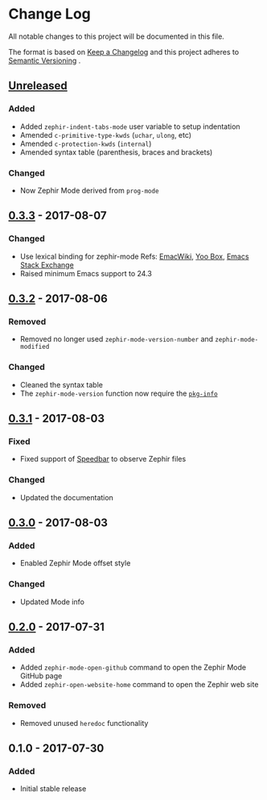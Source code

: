 # Change Log

All notable changes to this project will be documented in this file.

The format is based on [Keep a Changelog][keep-cl] and this project adheres
to [Semantic Versioning][semver] .

## [Unreleased]
### Added
- Added `zephir-indent-tabs-mode` user variable to setup indentation
- Amended `c-primitive-type-kwds` (`uchar`, `ulong`, etc)
- Amended `c-protection-kwds` (`internal`)
- Amended syntax table (parenthesis, braces and brackets)

### Changed
- Now Zephir Mode derived from `prog-mode`

## [0.3.3] - 2017-08-07
### Changed
- Use lexical binding for zephir-mode
  Refs: [EmacWiki][emacswiki-binding], [Yoo Box][yoobox-binding], [Emacs Stack Exchange][emacs-stack-exchange]
- Raised minimum Emacs support to 24.3

## [0.3.2] - 2017-08-06
### Removed
- Removed no longer used `zephir-mode-version-number` and `zephir-mode-modified`

### Changed
- Cleaned the syntax table
- The `zephir-mode-version` function now require the [`pkg-info`][pkg-info]

## [0.3.1] - 2017-08-03
### Fixed
- Fixed support of [Speedbar][speedbar] to observe Zephir files

### Changed
- Updated the documentation

## [0.3.0] - 2017-08-03
### Added
- Enabled Zephir Mode offset style

### Changed
- Updated Mode info

## [0.2.0] - 2017-07-31
### Added
- Added `zephir-mode-open-github` command to open the Zephir Mode GitHub page
- Added `zephir-open-website-home` command to open the Zephir web site

### Removed
- Removed unused `heredoc` functionality

## 0.1.0 - 2017-07-30
### Added
- Initial stable release

[Unreleased]: https://github.com/sergeyklay/zephir-mode/compare/0.3.3...HEAD
[0.3.3]: https://github.com/sergeyklay/zephir-mode/compare/0.3.2...0.3.3
[0.3.2]: https://github.com/sergeyklay/zephir-mode/compare/0.3.1...0.3.2
[0.3.1]: https://github.com/sergeyklay/zephir-mode/compare/0.3.0...0.3.1
[0.3.0]: https://github.com/sergeyklay/zephir-mode/compare/0.2.0...0.3.0
[0.2.0]: https://github.com/sergeyklay/zephir-mode/compare/0.1.0...0.2.0
[keep-cl]: http://keepachangelog.com
[semver]: http://semver.org
[speedbar]: https://www.gnu.org/software/emacs/manual/html_node/emacs/Speedbar.html
[pkg-info]: https://github.com/lunaryorn/pkg-info.el
[emacswiki-binding]: https://www.emacswiki.org/emacs/DynamicBindingVsLexicalBinding
[yoobox-binding]: https://yoo2080.wordpress.com/2013/09/11/emacs-lisp-lexical-binding-gotchas-and-related-best-practices
[emacs-stack-exchange]: https://emacs.stackexchange.com/questions/2129/why-is-let-faster-with-lexical-scope
